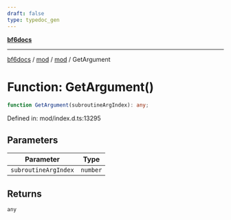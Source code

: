 ```yaml
---
draft: false
type: typedoc_gen
---
```


[**bf6docs**](../../../_index.md)

***

[bf6docs](../../../_index.md) / [mod](../../_index.md) / [mod](../_index.md) / GetArgument

# Function: GetArgument()

```ts
function GetArgument(subroutineArgIndex): any;
```

Defined in: mod/index.d.ts:13295

## Parameters

| Parameter | Type |
| ------ | ------ |
| `subroutineArgIndex` | `number` |

## Returns

`any`

